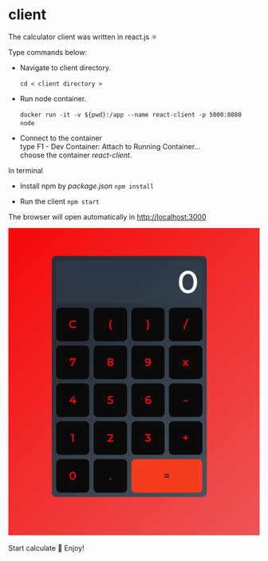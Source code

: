 # client

The calculator client was written in react.js ⚛️

Type commands below:

- Navigate to client directory.

    `cd < client directory >`

- Run node container.

    `docker run -it -v ${pwd}:/app --name react-client -p 5000:8080   node`

- Connect to the container  
type F1 - Dev Container: Attach to Running Container...\
choose the container  *react-client*.

In terminal

- Install npm by *package.json* `npm install`

- Run the client `npm start`

The browser will open automatically in <http://localhost:3000>

![image][calculator]

Start calculate 🚀
Enjoy!

[calculator]: ../assets/calculator.png